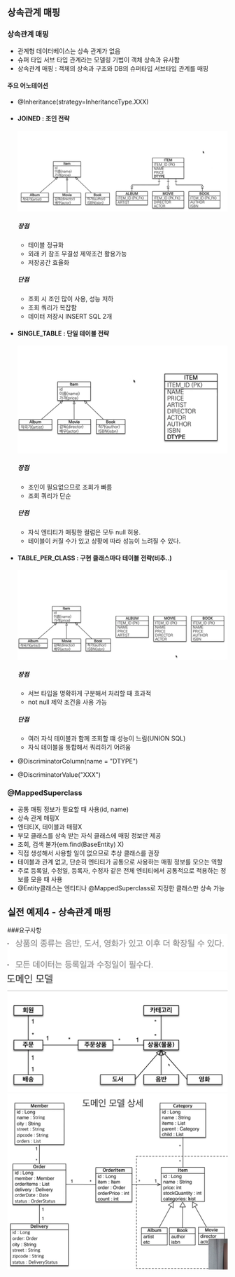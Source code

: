 ## 상속관계 매핑

### 상속관계 매핑
 - 관계형 데이터베이스는 상속 관계가 없음
 - 슈퍼 타입 서브 타입 관계라는 모델링 기법이 객체 상속과 유사함
 - 상속관계 매핑 : 객체의 상속과 구조와 DB의 슈퍼타입 서브타입 관계를 매핑

#### 주요 어노테이션 
 - @Inheritance(strategy=InheritanceType.XXX)
 - #### JOINED : 조인 전략
   ![image info](./joined.png)
   ##### 장점
   - 테이블 정규화
   - 외래 키 참조 무결성 제약조건 활용가능
   - 저장공간 효율화
   ##### 단점
   - 조회 시 조인 많이 사용, 성능 저하
   - 조회 쿼리가 복잡함
   - 데이터 저장시 INSERT SQL 2개
   
 - #### SINGLE_TABLE : 단일 테이블 전략
   ![image info](./singleTable.png)
   ##### 장점
   - 조인이 필요없으므로 조회가 빠름
   - 조회 쿼리가 단순
   ##### 단점
   - 자식 엔티티가 매핑한 컬럼은 모두 null 허용.
   - 테이블이 커질 수가 있고 상황에 따라 성능이 느려질 수 있다.
   
 - #### TABLE_PER_CLASS : 구현 클래스마다 테이블 전략(비추..)
   ![image info](./classTable.png)
   ##### 장점
   - 서브 타입을 명확하게 구분해서 처리할 때 효과적
   - not null 제약 조건을 사용 가능
   ##### 단점
   - 여러 자식 테이블과 함께 조회할 떄 성능이 느림(UNION SQL)
   - 자식 테이블을 통합해서 쿼리하기 어려움
 - @DiscriminatorColumn(name = "DTYPE")
 - @DiscriminatorValue("XXX")

### @MappedSuperclass
 - 공통 매핑 정보가 필요할 때 사용(id, name)
 - 상속 관계 매핑X
 - 엔티티X, 테이블과 매핑X
 - 부모 클래스를 상속 받는 자식 클래스에 매핑 정보만 제공
 - 조회, 검색 불가(em.find(BaseEntity) X)
 - 직접 생성해서 사용할 일이 없으므로 추상 클래스를 권장
 - 테이블과 관계 없고, 단순히 엔티티가 공통으로 사용하는 매핑 정보를 모으는 역할
 - 주로 등록일, 수정일, 등록자, 수정자 같은 전체 엔티티에서 공통적으로 적용하는 정보를 모을 때 사용
 - @Entity클래스는 엔티티나 @MappedSuperclass로 지정한 클래스만 상속 가능

## 실전 예제4 - 상속관계 매핑

###요구사항
![image info](./image.png)
![image info](./image2.png)
![image info](./image3.png)